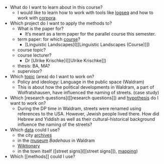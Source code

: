- What do I want to learn about in this course?
	- I would like to learn how to work with tools like [logseq]([[logseq]]) and how to work with [corpora]([[corpora]]).
- Which project do I want to apply the methods to?
	- What is the paper for?
		- It‘s meant as a term paper for the parallel course this semester.
	- term paper: for which [course]([[course]])?
		- [Linguistic Landscapes]([[Linguistic Landscapes (Course)]])
	- course topic?
	- course lecturer?
		- Dr [Ulrike Krischke]([[Ulrike Krischke]])
	- thesis: BA, MA?
	- supervisor?
- Which [topic]([[topic]]) (area) do I want to work on?
	- Policy and ideology: Language in the public space (Waldram)
	- This is about how the political developments in Waldram, a part of Wolfratshausen, have influenced the naming of streets. (case study)
- Which [research questions]([[research questions]]) and [hypothesis]([[hypotheses]]) do I want to work on?
	- During the DP time in Waldram, streets were renamed using references to the USA. However, Jewish people lived there. How did Hebrew and Yiddish as well as their cultural-historical background influence the naming of the streets?
- Which [data]([[data]]) could I use?
	- the city [archives]([[archives]])
	- in the [museum]([[museum]]) _Badehaus_ in Waldram
	- [Wiktionary]([[Wiktionary]])
	- in the town itself ([street signs]([[street signs]]), [mapping]([[maps]]))
- Which [[methods]] could I use?